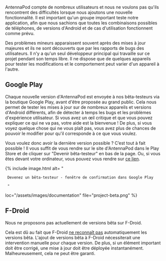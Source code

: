AntennaPod compte de nombreux utilisateurs et nous ne voulons pas qu'ils
rencontrent des difficultés lorsque nous ajoutons une nouvelle fonctionnalité.
Il est important qu'un groupe important teste notre application, afin que nous
sachions que toutes les combinaisons possibles de téléphones, de versions
d'Android et de cas d'utilisation fonctionnent comme prévu.

Des problèmes mineurs apparaissent souvent après des mises à jour majeures et ils
ne sont découverts que par les rapports de bugs des utilisateurs. Il n'y a qu'un
seul développeur principal qui travaille sur ce projet pendant son temps libre.
Il ne dispose que de quelques appareils pour tester les modifications et le
comportement peut varier d'un appareil à l'autre.

## Google Play

Chaque nouvelle version d'AntennaPod est envoyée à nos bêta-testeurs via la
boutique Google Play, avant d'être proposée au grand public. Cela nous permet de
tester les mises à jour sur de nombreux appareils et versions d'Android
différents, afin de détecter à temps les bugs et les problèmes d'expérience
utilisateur. Si vous avez un œil critique et que vous pouvez expliquer ce qui ne
va pas, votre aide est la bienvenue ! De plus, si vous voyez quelque chose qui
ne vous plaît pas, vous avez plus de chances de pouvoir le modifier pour qu'il
corresponde à ce que vous voulez.

Vous voulez donc avoir la dernière version possible ? C’est tout à fait
possible ! Il vous suffit de vous rendre sur le site d'AntennaPod dans le Play
Store et de cliquer sur "Devenir bêta-testeur" en bas de la page. Ou, si vous
êtes devant votre ordinateur, vous pouvez vous rendre sur [ce
lien](https://play.google.com/apps/testing/de.danoeh.antennapod).

{% include image.html alt= "

     Devenez un bêta-testeur - fenêtre de confirmation dans Google Play

     "

loc="/assets/images/documentation" file="project-beta.png" %}

## F-Droid

Nous ne proposons pas actuellement de versions bêta sur F-Droid.

Cela est dû au fait que F-Droid [ne reconnaît
pas](https://gitlab.com/fdroid/fdroidserver/-/issues/161) automatiquement les
versions bêta. L'ajout de versions bêta à F-Droid nécessiterait une intervention
manuelle pour chaque version. De plus, si un élément important doit être
corrigé, une mise à jour doit être déployée instantanément. Malheureusement,
cela ne peut être garanti.
